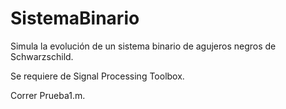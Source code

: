 # SistemaBinario
Simula la evolución de un sistema binario de agujeros negros de Schwarzschild.

Se requiere de Signal Processing Toolbox.

Correr Prueba1.m.
